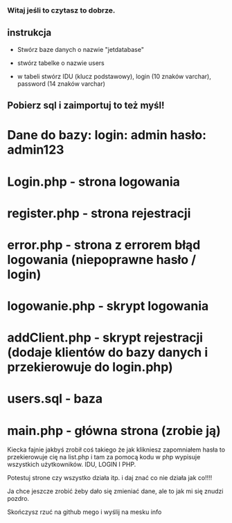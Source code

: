 ### Witaj jeśli to czytasz to dobrze.

## instrukcja

- Stwórz baze danych o nazwie "jetdatabase"

- stwórz tabelke o nazwie users

- w tabeli stwórz IDU (klucz podstawowy), login (10 znaków varchar), password (14 znaków varchar)

## Pobierz sql i zaimportuj to też myśl!

# Dane do bazy: login: admin hasło: admin123

# Login.php - strona logowania
# register.php - strona rejestracji
# error.php - strona z errorem błąd logowania (niepoprawne hasło / login)
# logowanie.php - skrypt logowania
# addClient.php - skrypt rejestracji (dodaje klientów do bazy danych i przekierowuje do login.php)
# users.sql - baza
# main.php - główna strona (zrobie ją)

Kiecka fajnie jakbyś zrobił coś takiego że jak klikniesz zapomniałem hasła
to przekierowuje cię na list.php i tam za pomocą kodu w php wypisuje wszystkich użytkowników. IDU, LOGIN I PHP.

Potestuj strone czy wszystko działa itp. i daj znać co nie działa jak co!!!!

Ja chce jeszcze zrobić żeby dało się zmieniać dane, ale to jak mi się znudzi pozdro.

Skończysz rzuć na github mego i wyślij na mesku info